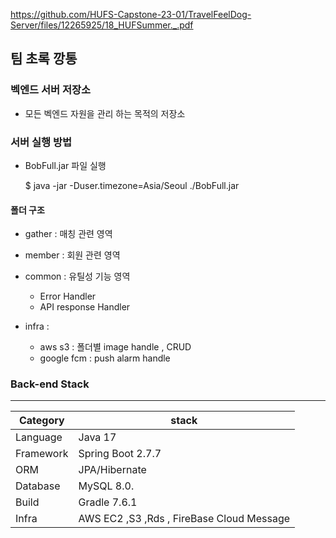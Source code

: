 https://github.com/HUFS-Capstone-23-01/TravelFeelDog-Server/files/12265925/18_HUFSummer._.pdf


## 팀 초록 깡통

### 벡엔드 서버 저장소

- 모든 벡엔드 자원을 관리 하는 목적의 저장소

### 서버 실행 방법

- BobFull.jar 파일 실행

  $ java -jar -Duser.timezone=Asia/Seoul ./BobFull.jar

#### 폴더 구조

- gather : 매칭 관련 영역

- member : 회원 관련 영역

- common : 유틸성 기능 영역

  - Error Handler
  - API response Handler

- infra :
  - aws s3 : 폴더별 image handle , CRUD
  - google fcm : push alarm handle

### Back-end Stack

---

| Category  | stack                                     |
| --------- | ----------------------------------------- |
| Language  | Java 17                                   |
| Framework | Spring Boot 2.7.7                         |
| ORM       | JPA/Hibernate                             |
| Database  | MySQL 8.0.                                |
| Build     | Gradle 7.6.1                              |
| Infra     | AWS EC2 ,S3 ,Rds , FireBase Cloud Message |
